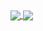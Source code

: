 <a href="https://github-readme-stats.vercel.app/api?username=MetinKONUK&show_icons=true&theme=tokyonight&border_radius=0&count_private=true">
  <img align="center" src="https://github-readme-stats.vercel.app/api?username=MetinKONUK&show_icons=true&theme=tokyonight&border_radius=0&count_private=true" />
</a>
<a href="https://github-readme-stats.vercel.app/api/top-langs/?username=MetinKONUK">
  <img align="center" src="https://github-readme-stats.vercel.app/api/top-langs/?username=MetinKONUK&langs_count=10&card_width=447.5&border_radius=0&layout=compact&theme=tokyonight" />
</a>
